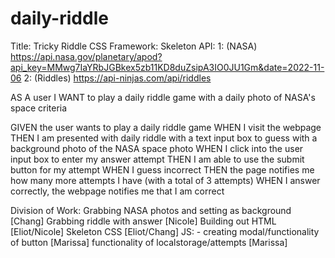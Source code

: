 # daily-riddle
Title: Tricky Riddle
CSS Framework: Skeleton
API: 1: (NASA) https://api.nasa.gov/planetary/apod?api_key=MMwg7IaYRbJGBkex5zb11KD8duZsipA3IO0JU1Gm&date=2022-11-06
2: (Riddles) https://api-ninjas.com/api/riddles

AS A user
I WANT to play a daily riddle game with a daily photo of NASA's space criteria

GIVEN the user wants to play a daily riddle game
WHEN I visit the webpage
THEN I am presented with daily riddle with a text input box to guess with a background photo of the NASA space photo
WHEN I click into the user input box to enter my answer attempt
THEN I am able to use the submit button for my attempt
WHEN I guess incorrect
THEN the page notifies me how many more attempts I have (with a total of 3 attempts)
WHEN I answer correctly, the webpage notifies me that I am correct

Division of Work:
Grabbing NASA photos and setting as background [Chang]
Grabbing riddle with answer [Nicole]
Building out HTML [Eliot/Nicole]
Skeleton CSS [Eliot/Chang]
JS: - creating modal/functionality of button [Marissa]
functionality of localstorage/attempts [Marissa]
